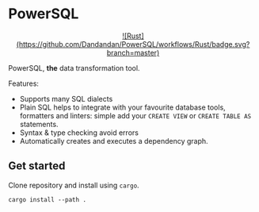 # PowerSQL


<div align="center">
<a href="https://github.com/Dandandan/PowerSQL/actions">
![Rust](https://github.com/Dandandan/PowerSQL/workflows/Rust/badge.svg?branch=master)
</a>
</div>

PowerSQL, **the** data transformation tool.

Features:

* Supports many SQL dialects
* Plain SQL helps to integrate with your favourite database tools, formatters and linters: simple add your `CREATE VIEW`  or `CREATE TABLE AS` statements.
* Syntax & type checking avoid errors
* Automatically creates and executes a dependency graph.


## Get started

Clone repository and install using `cargo`.

```
cargo install --path .
```
